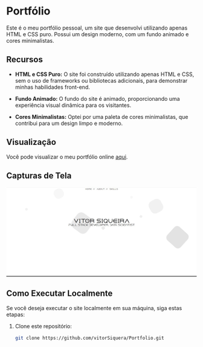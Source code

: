 # Portfólio

Este é o meu portfólio pessoal, um site que desenvolvi utilizando apenas HTML e CSS puro. Possui um design moderno, com um fundo animado e cores minimalistas.

## Recursos

- **HTML e CSS Puro:** O site foi construído utilizando apenas HTML e CSS, sem o uso de frameworks ou bibliotecas adicionais, para demonstrar minhas habilidades front-end.

- **Fundo Animado:** O fundo do site é animado, proporcionando uma experiência visual dinâmica para os visitantes.

- **Cores Minimalistas:** Optei por uma paleta de cores minimalistas, que contribui para um design limpo e moderno.

## Visualização

Você pode visualizar o meu portfólio online [aqui](https://portfolio-three-henna-90.vercel.app/).

## Capturas de Tela

![Screenshot 1](img1.jpeg)



## Como Executar Localmente

Se você deseja executar o site localmente em sua máquina, siga estas etapas:

1. Clone este repositório:

   ```bash
   git clone https://github.com/vitorSiquera/Portfolio.git